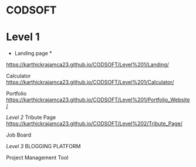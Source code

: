 # CODSOFT

# Level 1

* Landing page *
  
https://karthickrajamca23.github.io/CODSOFT/Level%201/Landing/

Calculator
https://karthickrajamca23.github.io/CODSOFT/Level%201/Calculator/

Portfolio
https://karthickrajamca23.github.io/CODSOFT/Level%201/Portfolio_Website/

*Level 2*
Tribute Page
https://karthickrajamca23.github.io/CODSOFT/Level%202/Tribute_Page/

Job Board

*Level 3*
BLOGGING PLATFORM

Project Management Tool
